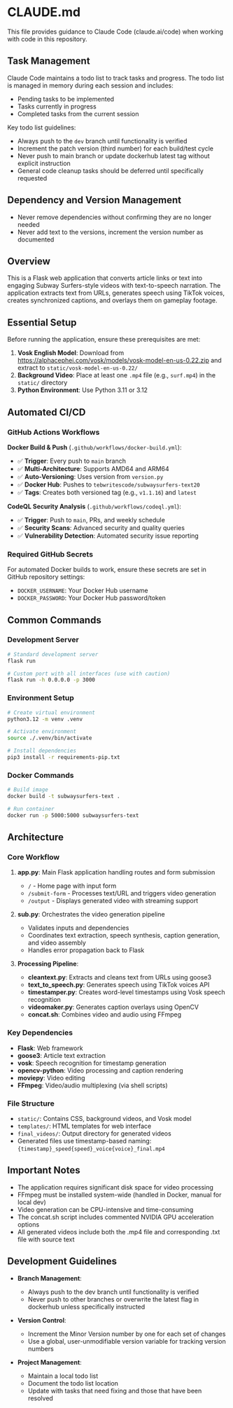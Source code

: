 # CLAUDE.md

This file provides guidance to Claude Code (claude.ai/code) when working with code in this repository.

## Task Management

Claude Code maintains a todo list to track tasks and progress. The todo list is managed in memory during each session and includes:
- Pending tasks to be implemented
- Tasks currently in progress
- Completed tasks from the current session

Key todo list guidelines:
- Always push to the `dev` branch until functionality is verified
- Increment the patch version (third number) for each build/test cycle
- Never push to main branch or update dockerhub latest tag without explicit instruction
- General code cleanup tasks should be deferred until specifically requested

## Dependency and Version Management

- Never remove dependencies without confirming they are no longer needed
- Never add text to the versions, increment the version number as documented

## Overview

This is a Flask web application that converts article links or text into engaging Subway Surfers-style videos with text-to-speech narration. The application extracts text from URLs, generates speech using TikTok voices, creates synchronized captions, and overlays them on gameplay footage.

## Essential Setup

Before running the application, ensure these prerequisites are met:

1. **Vosk English Model**: Download from https://alphacephei.com/vosk/models/vosk-model-en-us-0.22.zip and extract to `static/vosk-model-en-us-0.22/`
2. **Background Video**: Place at least one `.mp4` file (e.g., `surf.mp4`) in the `static/` directory
3. **Python Environment**: Use Python 3.11 or 3.12

## Automated CI/CD

### GitHub Actions Workflows

**Docker Build & Push** (`.github/workflows/docker-build.yml`):
- ✅ **Trigger**: Every push to `main` branch
- ✅ **Multi-Architecture**: Supports AMD64 and ARM64
- ✅ **Auto-Versioning**: Uses version from `version.py` 
- ✅ **Docker Hub**: Pushes to `tebwritescode/subwaysurfers-text20`
- ✅ **Tags**: Creates both versioned tag (e.g., `v1.1.16`) and `latest`

**CodeQL Security Analysis** (`.github/workflows/codeql.yml`):
- ✅ **Trigger**: Push to `main`, PRs, and weekly schedule
- ✅ **Security Scans**: Advanced security and quality queries
- ✅ **Vulnerability Detection**: Automated security issue reporting

### Required GitHub Secrets

For automated Docker builds to work, ensure these secrets are set in GitHub repository settings:
- `DOCKER_USERNAME`: Your Docker Hub username 
- `DOCKER_PASSWORD`: Your Docker Hub password/token

## Common Commands

### Development Server
```bash
# Standard development server
flask run

# Custom port with all interfaces (use with caution)
flask run -h 0.0.0.0 -p 3000
```

### Environment Setup
```bash
# Create virtual environment
python3.12 -m venv .venv

# Activate environment
source ./.venv/bin/activate

# Install dependencies
pip3 install -r requirements-pip.txt
```

### Docker Commands
```bash
# Build image
docker build -t subwaysurfers-text .

# Run container
docker run -p 5000:5000 subwaysurfers-text
```

## Architecture

### Core Workflow

1. **app.py**: Main Flask application handling routes and form submission
   - `/` - Home page with input form
   - `/submit-form` - Processes text/URL and triggers video generation
   - `/output` - Displays generated video with streaming support

2. **sub.py**: Orchestrates the video generation pipeline
   - Validates inputs and dependencies
   - Coordinates text extraction, speech synthesis, caption generation, and video assembly
   - Handles error propagation back to Flask

3. **Processing Pipeline**:
   - **cleantext.py**: Extracts and cleans text from URLs using goose3
   - **text_to_speech.py**: Generates speech using TikTok voices API
   - **timestamper.py**: Creates word-level timestamps using Vosk speech recognition
   - **videomaker.py**: Generates caption overlays using OpenCV
   - **concat.sh**: Combines video and audio using FFmpeg

### Key Dependencies

- **Flask**: Web framework
- **goose3**: Article text extraction
- **vosk**: Speech recognition for timestamp generation
- **opencv-python**: Video processing and caption rendering
- **moviepy**: Video editing
- **FFmpeg**: Video/audio multiplexing (via shell scripts)

### File Structure

- `static/`: Contains CSS, background videos, and Vosk model
- `templates/`: HTML templates for web interface
- `final_videos/`: Output directory for generated videos
- Generated files use timestamp-based naming: `{timestamp}_speed{speed}_voice{voice}_final.mp4`

## Important Notes

- The application requires significant disk space for video processing
- FFmpeg must be installed system-wide (handled in Docker, manual for local dev)
- Video generation can be CPU-intensive and time-consuming
- The concat.sh script includes commented NVIDIA GPU acceleration options
- All generated videos include both the .mp4 file and corresponding .txt file with source text

## Development Guidelines

- **Branch Management**:
  - Always push to the dev branch until functionality is verified
  - Never push to other branches or overwrite the latest flag in dockerhub unless specifically instructed

- **Version Control**:
  - Increment the Minor Version number by one for each set of changes
  - Use a global, user-unmodifiable version variable for tracking version numbers

- **Project Management**:
  - Maintain a local todo list 
  - Document the todo list location
  - Update with tasks that need fixing and those that have been resolved